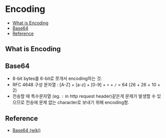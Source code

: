 # Encoding

- [What is Encoding](#what-is-encoding)
- [Base64](#base64)
- [Reference](#reference)

## What is Encoding

## Base64

- 8-bit bytes를 6-bit로 쪼개서 encoding하는 것.
- RFC 4648 구성 문자열 : [A-Z] + [a-z] + [0-9] + `+` + `/` = 64 (26 + 26 + 10 + 2)
- 전송할 때 특수문자열 (eg. `:` in http request header)같은게 문제가 발생할 수 있으므로 전송에 문제 없는 character로 보내기 위해 encoding함.

## Reference

- [Base64 (wiki)](https://en.wikipedia.org/wiki/Base64)